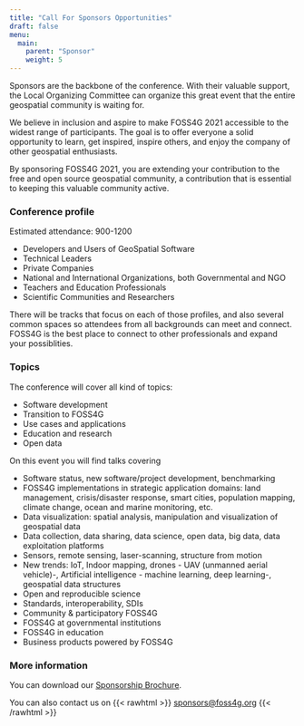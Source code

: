 ```yaml
---
title: "Call For Sponsors Opportunities"
draft: false
menu:
  main:
    parent: "Sponsor"
    weight: 5
---
```



Sponsors are the backbone of the conference. With their valuable support, the Local Organizing Committee can organize this great event that the entire geospatial community is waiting for.

We believe in inclusion and aspire to make FOSS4G 2021 accessible to the widest range of participants. The goal is to offer everyone a solid opportunity to learn, get inspired, inspire others, and enjoy the company of other geospatial enthusiasts.

By sponsoring FOSS4G 2021, you are extending your contribution to the free and open source geospatial community, a contribution that is essential to keeping this valuable community active.

### Conference profile

Estimated attendance: 900-1200
- Developers and Users of GeoSpatial Software
- Technical Leaders
- Private Companies
- National and International Organizations, both Governmental and NGO
- Teachers and Education Professionals
- Scientific Communities and Researchers
  
There will be tracks that focus on each of those profiles, and also several common spaces so attendees from all backgrounds can meet and connect. FOSS4G is the best place to connect to other professionals and expand your possiblities. 

### Topics

The conference will cover all kind of topics:

 * Software development
 * Transition to FOSS4G
 * Use cases and applications
 * Education and research
 * Open data

On this event you will find talks covering

 * Software status, new software/project development, benchmarking
 * FOSS4G implementations in strategic application domains: land management, crisis/disaster response, smart cities, population mapping, climate change, ocean and marine monitoring, etc.
 * Data visualization: spatial analysis, manipulation and visualization of geospatial data
 * Data collection, data sharing, data science, open data, big data, data exploitation platforms
 * Sensors, remote sensing, laser-scanning, structure from motion
 * New trends: IoT, Indoor mapping, drones - UAV (unmanned aerial vehicle)-, Artificial intelligence - machine learning, deep learning-, geospatial data structures
 * Open and reproducible science
 * Standards, interoperability, SDIs
 * Community & participatory FOSS4G
 * FOSS4G at governmental institutions
 * FOSS4G in education
 * Business products powered by FOSS4G
  
### More information
  
You can download our [Sponsorship Brochure](/documents/sponsors_brochure.pdf).

You can also contact us on 
{{< rawhtml >}}
<a href="mailto:sponsors@foss4g.org" target="_blank"><i class="fa fa-envelope"></i>sponsors@foss4g.org</a>
{{< /rawhtml >}}
